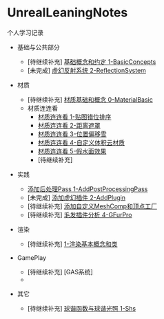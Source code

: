 # UnrealLeaningNotes
个人学习记录
- 基础与公共部分
    - [待继续补充] [基础概念和约定 1-BasicConcepts](Basis/1-BasicConcepts.md)
    - [未完成] [虚幻反射系统 2-ReflectionSystem](Basis/2-ReflectionSystem.md)
- 材质
  - [待继续补充] [材质基础和概念 0-MaterialBasic](Materials/0-材质基础概念和原理.md)
  - 材质连连看
    -  [材质连连看 1-贴图错位排序](Materials/1-贴图错位排序.md)
    -  [材质连连看 2-距离遮罩](Materials/2-距离遮罩.md)
    -  [材质连连看 3-位置偏移雪](Materials/3-雪.md) 
    -  [材质连连看 4-自定义体积云材质](Materials/4-自定义体积云材质.md)
    -  [材质连连看 5-假水面效果](Materials/5-假水.md)
    -  [待继续补充]
- 实践
  -  [添加后处理Pass 1-AddPostProcessingPass](Practice/1-AddPostProcessingPass.md)
  -  [未完成] [添加虚幻插件 2-AddPlugin](Practice/2-AddPlugin.md)
  -  [待继续补充] [添加自定义MeshComp和顶点工厂](Practice/3-AddCustomVertexFactory.md)
  -  [待继续补充] [毛发插件分析 4-GFurPro](Practice/4-GFurPro.md)
- 渲染
  - [待继续补充] [1-渲染基本概念和类](Rendering/1-RenderVars.md)

- GamePlay
  - [待继续补充] [GAS系统]
  - 
- 其它
  - [待继续补充]  [球谐函数与球谐光照 1-Shs](Others/1-SHs.md)